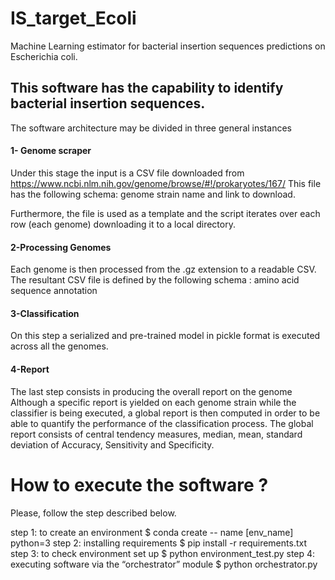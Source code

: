 # IS_target_Ecoli
Machine Learning estimator for bacterial insertion sequences predictions on Escherichia coli.



## This software has the capability to identify bacterial insertion sequences. 

The software architecture may be divided in three general instances

#### 1- Genome scraper
Under this stage the input is a CSV file downloaded from https://www.ncbi.nlm.nih.gov/genome/browse/#!/prokaryotes/167/
This file has the following schema:
genome
strain name and
 link to download. 

Furthermore, the file is used as a template and the script iterates over each row (each genome) downloading it to a local directory.



#### 2-Processing Genomes
Each genome is then processed from the  .gz extension to a readable CSV. The resultant  CSV file is defined by  the following schema : 
amino acid sequence 
annotation

#### 3-Classification
On this step a serialized and pre-trained model in pickle format is executed across all the genomes.

#### 4-Report
The last step consists in producing the overall report on the genome
Although a specific report is yielded on each genome strain while the classifier is being executed, a global report is then computed in order to be able to quantify the performance of the classification process.
The global report consists of central tendency measures, median, mean, standard deviation of Accuracy, Sensitivity and Specificity.


# How to execute the software ?
Please, follow the step described below.

step 1: to create an environment
$ conda create --  name [env_name] python=3
step 2: installing requirements
$ pip install -r requirements.txt
step 3: to check environment set up
$ python environment_test.py
step 4: executing software via the “orchestrator” module
$ python orchestrator.py 


